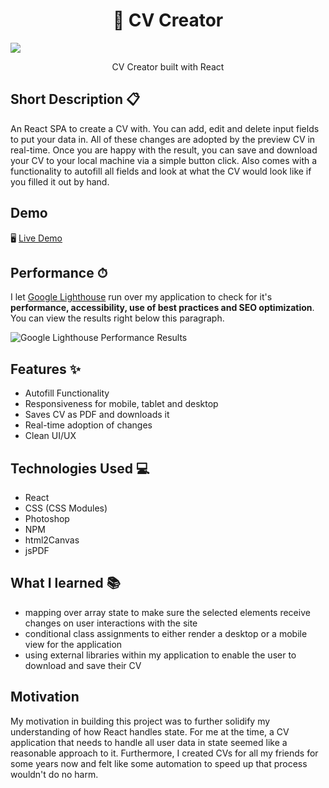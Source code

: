 <h1 align="center">📑 CV Creator</h1>

![](https://i.imgur.com/WlVW8mm.png)
<p align="center">
  CV Creator built with React
</p>

## Short Description 📋
An React SPA to create a CV with. You can add, edit and delete input fields to put your data in. All of these changes are adopted by the preview CV in real-time. Once you are happy with the result, you can save and download your CV to your local machine via a simple button click. Also comes with a functionality to autofill all fields and look at what the CV would look like if you filled it out by hand.

## Demo
🖥 [Live Demo](https://cv-creatorr.netlify.app/)

## Performance ⏱
I let [Google Lighthouse](https://chrome.google.com/webstore/detail/lighthouse/blipmdconlkpinefehnmjammfjpmpbjk?hl=de) run over my application to check for it's **performance, accessibility, use of best practices and SEO optimization**. You can view the results right below this paragraph.

![Google Lighthouse Performance Results](https://i.ibb.co/ngkMJdN/results.png)

## Features ✨
- Autofill Functionality
- Responsiveness for mobile, tablet and desktop
- Saves CV as PDF and downloads it
- Real-time adoption of changes
- Clean UI/UX

## Technologies Used 💻
- React
- CSS (CSS Modules)
- Photoshop
- NPM
- html2Canvas
- jsPDF

## What I learned 📚
- mapping over array state to make sure the selected elements receive changes on user interactions with the site
- conditional class assignments to either render a desktop or a mobile view for the application
- using external libraries within my application to enable the user to download and save their CV

## Motivation
My motivation in building this project was to further solidify my understanding of how React handles state. For me at the time, a CV application that needs to handle all user data in state seemed like a reasonable approach to it. Furthermore, I created CVs for all my friends for some years now and felt like some automation to speed up that process wouldn't do no harm.
